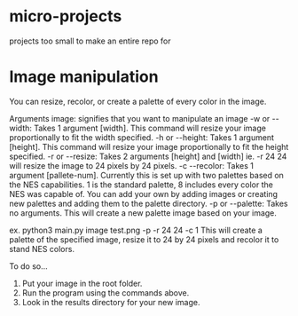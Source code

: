 # micro-projects
projects too small to make an entire repo for
 
# Image manipulation
You can resize, recolor, or create a palette of every color in the image.
 
Arguments
image: signifies that you want to manipulate an image
-w or --width: Takes 1 argument [width]. This command will resize your image proportionally to fit the width specified.
-h or --height: Takes 1 argument [height]. This command will resize your image proportionally to fit the height specified.
-r or --resize: Takes 2 arguments [height] and [width] ie. -r 24 24 will resize the image to 24 pixels by 24 pixels.
-c --recolor: Takes 1 argument [pallete-num]. Currently this is set up with two palettes based on the NES capabilities. 1 is the standard palette, 8 includes every color the NES was capable of. You can add your own by adding images or creating new palettes and adding them to the palette directory.
-p or --palette: Takes no arguments. This will create a new palette image based on your image.
 
ex. python3 main.py image test.png -p -r 24 24 -c 1
This will create a palette of the specified image, resize it to 24 by 24 pixels and recolor it to  stand NES colors.
 
To do so...
1. Put your image in the root folder.
2. Run the program using the commands above.
3. Look in the results directory for your new image.